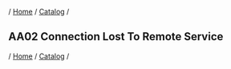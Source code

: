 / [Home](/acctp/) / [Catalog](/acctp/catalog.md) /

## AA02 Connection Lost To Remote Service

/ [Home](/acctp/) / [Catalog](/acctp/catalog.md) /
